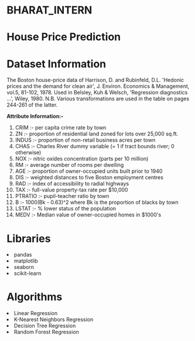 
# BHARAT_INTERN

# House Price Prediction

# Dataset Information
The Boston house-price data of Harrison, D. and Rubinfeld, D.L. 'Hedonic
prices and the demand for clean air', J. Environ. Economics & Management,
vol.5, 81-102, 1978.   Used in Belsley, Kuh & Welsch, 'Regression diagnostics
...', Wiley, 1980.   N.B. Various transformations are used in the table on
pages 244-261 of the latter.

**Attribute Information:-**
 
 1. CRIM :-     per capita crime rate by town
 2. ZN   :-     proportion of residential land zoned for lots over 25,000 sq.ft.
 3. INDUS :-    proportion of non-retail business acres per town
 4. CHAS  :-    Charles River dummy variable (= 1 if tract bounds river; 0 otherwise)
 5. NOX   :-    nitric oxides concentration (parts per 10 million)
 6. RM    :-    average number of rooms per dwelling
 7. AGE   :-    proportion of owner-occupied units built prior to 1940
 8. DIS   :-    weighted distances to five Boston employment centres
 9. RAD    :-   index of accessibility to radial highways
 10. TAX   :-    full-value property-tax rate per $10,000
 11. PTRATIO  :-  pupil-teacher ratio by town
 12. B     :-    1000(Bk - 0.63)^2 where Bk is the proportion of blacks by town
 13. LSTAT  :-   % lower status of the population
 14. MEDV   :-   Median value of owner-occupied homes in $1000's

# Libraries

<li>pandas
<li>matplotlib
<li>seaborn
<li>scikit-learn

# Algorithms

<li>Linear Regression
<li>K-Nearest Neighbors Regression
<li>Decision Tree Regression
<li>Random Forest Regression
  



